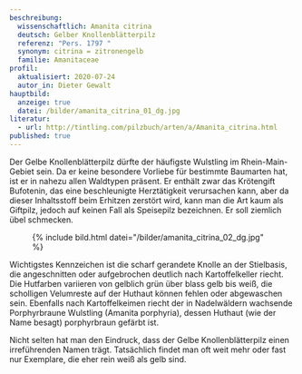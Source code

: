 ```yaml
---
beschreibung:
  wissenschaftlich: Amanita citrina
  deutsch: Gelber Knollenblätterpilz
  referenz: "Pers. 1797 "
  synonym: citrina = zitronengelb
  familie: Amanitaceae
profil:
  aktualisiert: 2020-07-24
  autor_in: Dieter Gewalt
hauptbild:
  anzeige: true
  datei: /bilder/amanita_citrina_01_dg.jpg
literatur:
  - url: http://tintling.com/pilzbuch/arten/a/Amanita_citrina.html
published: true
---
```


Der Gelbe Knollenblätterpilz dürfte der häufigste Wulstling im Rhein-Main-Gebiet sein. Da er keine besondere Vorliebe für bestimmte Baumarten hat, ist er in nahezu allen Waldtypen präsent. Er enthält zwar das Krötengift Bufotenin, das eine beschleunigte Herztätigkeit verursachen kann, aber da dieser Inhaltsstoff beim Erhitzen zerstört wird, kann man die Art kaum als Giftpilz, jedoch auf keinen Fall als Speisepilz bezeichnen. Er soll ziemlich übel schmecken.

<div class="figure">
  <figure class="standard">
    <div class="bilder">
      {% include bild.html datei="/bilder/amanita_citrina_02_dg.jpg" %}
    </div>
  </figure>
</div>

Wichtigstes Kennzeichen ist die scharf gerandete Knolle an der Stielbasis, die angeschnitten oder aufgebrochen deutlich nach Kartoffelkeller riecht. Die Hutfarben variieren von gelblich grün über blass gelb bis weiß, die scholligen Velumreste auf der Huthaut können fehlen oder abgewaschen sein. Ebenfalls nach Kartoffelkeimen riecht der in Nadelwäldern wachsende Porphyrbraune Wulstling (Amanita porphyria), dessen Huthaut (wie der Name besagt) porphyrbraun gefärbt ist.

Nicht selten hat man den Eindruck, dass der Gelbe Knollenblätterpilz einen irreführenden Namen trägt. Tatsächlich findet man oft weit mehr oder fast nur Exemplare, die eher rein weiß als gelb sind.
